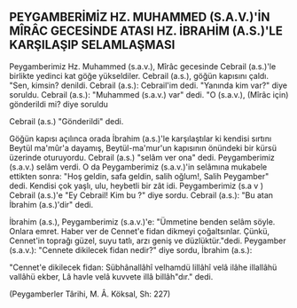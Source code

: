 ## PEYGAMBERİMİZ HZ. MUHAMMED (S.A.V.)'İN MÎRÂC GECESİNDE ATASI HZ. İBRAHİM (A.S.)'LE KARŞILAŞIP SELAMLAŞMASI

Peygamberimiz Hz. Muhammed (s.a.v.), Mîrâc gece­sinde Cebrail (a.s.)'le birlikte yedinci kat göğe yükseldi­ler. Cebrail (a.s.), göğün kapısını çaldı. "Sen, kimsin? de­nildi. Cebrail (a.s.): Cebrail'im dedi. "Yanında kim var?" diye soruldu. Cebrail (a.s.): "Muhammed (s.a.v.) var" de­di. "O (s.a.v.), (Mîrâc için) gönderildi mi? diye soruldu

Cebrail (a.s.) "Gönderildi" dedi.

Göğün kapısı açılınca orada İbrahim (a.s.)'le karşılaş­tılar ki kendisi sırtını Beytül ma'mûr'a dayamış, Beytül-ma'mur'un kapısının önündeki bir kürsü üzerinde oturu­yordu. Cebrail (a.s.) "selâm ver ona" dedi. Peygamberi­miz (s.a.v.) selâm verdi. O da Peygamberimiz (s.a.v.)'in selâmına mukabele ettikten sonra: "Hoş geldin, safa gel­din, salih oğlum!, Salih Peygamber" dedi. Kendisi çok yaşlı, ulu, heybetli bir zât idi. Peygamberimiz (s.a v ) Cebrail (a.s.)'e "Ey Cebrail! Kim bu ?" diye sordu. Ceb­rail (a.s.): "Bu atan İbrahim (a.s.)'dir" dedi.

İbrahim (a.s.), Peygamberimiz (s.a.v.)'e: "Ümmetine benden selâm söyle. Onlara emret. Haber ver de Cen­net'e fidan dikmeyi çoğaltsınlar. Çünkü, Cennet'in topra­ğı güzel, suyu tatlı, arzı geniş ve düzlüktür."dedi. Pey­gamber (s.a.v.): "Cennete dikilecek fidan nedir?" diye sordu, İbrahim (a.s.):

"Cennet'e dikilecek fidan: Sübhânallâhî velhamdü lillâhî velâ ilâhe illallâhü vallâhü ekber, Lâ havle velâ kuv­vete illâ billâh"dır." dedi.

(Peygamberler Târihi, M. Â. Köksal, Sh: 227)
